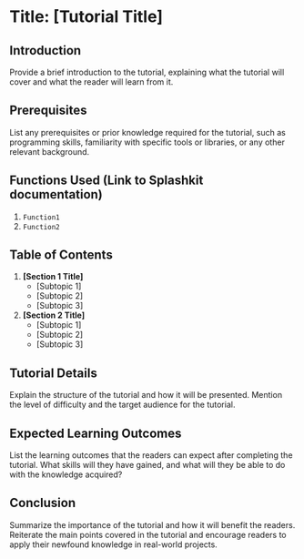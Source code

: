 # Title: [Tutorial Title]

## Introduction

Provide a brief introduction to the tutorial, explaining what the tutorial will cover and what the
reader will learn from it.

## Prerequisites

List any prerequisites or prior knowledge required for the tutorial, such as programming skills,
familiarity with specific tools or libraries, or any other relevant background.

## Functions Used (Link to Splashkit documentation)

1. `Function1`
1. `Function2`

## Table of Contents

1. **[Section 1 Title]**
   - [Subtopic 1]
   - [Subtopic 2]
   - [Subtopic 3]
1. **[Section 2 Title]**
   - [Subtopic 1]
   - [Subtopic 2]
   - [Subtopic 3]

## Tutorial Details

Explain the structure of the tutorial and how it will be presented. Mention the level of difficulty
and the target audience for the tutorial.

## Expected Learning Outcomes

List the learning outcomes that the readers can expect after completing the tutorial. What skills
will they have gained, and what will they be able to do with the knowledge acquired?

## Conclusion

Summarize the importance of the tutorial and how it will benefit the readers. Reiterate the main
points covered in the tutorial and encourage readers to apply their newfound knowledge in real-world
projects.
